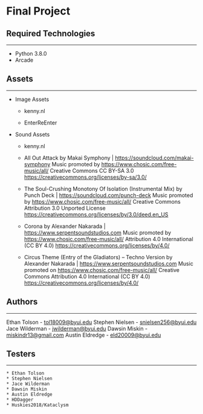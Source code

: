 # Final Project

## Required Technologies
---
* Python 3.8.0
* Arcade


## Assets
---
* Image Assets
    * kenny.nl

    * EnterReEnter

* Sound Assets
    * kenny.nl

    * All Out Attack by Makai Symphony | https://soundcloud.com/makai-symphony
    Music promoted by https://www.chosic.com/free-music/all/
    Creative Commons CC BY-SA 3.0
    https://creativecommons.org/licenses/by-sa/3.0/

    * The Soul-Crushing Monotony Of Isolation (Instrumental Mix) by Punch Deck | https://soundcloud.com/punch-deck
    Music promoted by https://www.chosic.com/free-music/all/
    Creative Commons Attribution 3.0 Unported License
    https://creativecommons.org/licenses/by/3.0/deed.en_US

    * Corona by Alexander Nakarada | https://www.serpentsoundstudios.com
    Music promoted by https://www.chosic.com/free-music/all/
    Attribution 4.0 International (CC BY 4.0)
    https://creativecommons.org/licenses/by/4.0/

    * Circus Theme (Entry of the Gladiators) – Techno Version by Alexander Nakarada | https://www.serpentsoundstudios.com
    Music promoted on https://www.chosic.com/free-music/all/
    Creative Commons Attribution 4.0 International (CC BY 4.0)
    https://creativecommons.org/licenses/by/4.0/

## Authors
---
Ethan Tolson - tol18009@byui.edu
Stephen Nielsen - snielsen256@byui.edu
Jace Wilderman - jwilderman@byui.edu
Dawsin Miskin - miskindr13@gmail.com
Austin Eldredge - eld20009@byui.edu

## Testers
---
    * Ethan Tolson
    * Stephen Nielsen
    * Jace Wilderman
    * Dawsin Miskin
    * Austin Eldredge
    * HDDagger
    * Huskies2018/Kataclysm